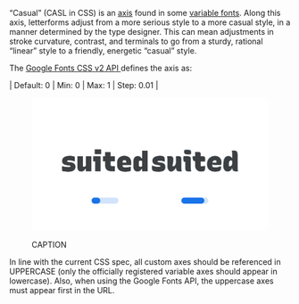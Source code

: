 “Casual” (CASL in CSS) is an [axis](/glossary/axis_in_variable_fonts) found in some [variable fonts](/glossary/variable_fonts). Along this axis, letterforms adjust from a more serious style to a more casual style, in a manner determined by the type designer. This can mean adjustments in stroke curvature, contrast, and terminals to go from a sturdy, rational “linear” style to a friendly, energetic “casual” style.

The [Google Fonts CSS v2 API ](https://developers.google.com/fonts/docs/css2) defines the axis as:

| Default: 0 | Min: 0 | Max: 1 | Step: 0.01 |

<figure>

![ALT_TEXT](images/thumbnail.svg)
<figcaption>CAPTION</figcaption>

</figure>

In line with the current CSS spec, all custom axes should be referenced in UPPERCASE (only the officially registered variable axes should appear in lowercase). Also, when using the Google Fonts API, the uppercase axes must appear first in the URL.